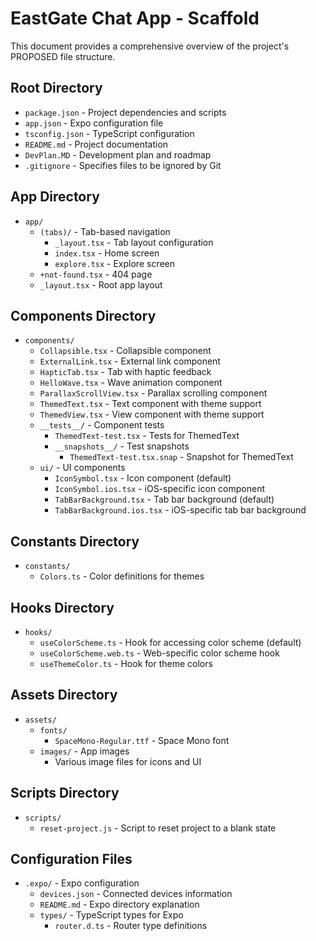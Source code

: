 # EastGate Chat App - Scaffold

This document provides a comprehensive overview of the project's PROPOSED file structure.

## Root Directory
- `package.json` - Project dependencies and scripts
- `app.json` - Expo configuration file
- `tsconfig.json` - TypeScript configuration
- `README.md` - Project documentation
- `DevPlan.MD` - Development plan and roadmap
- `.gitignore` - Specifies files to be ignored by Git

## App Directory
- `app/`
  - `(tabs)/` - Tab-based navigation
    - `_layout.tsx` - Tab layout configuration
    - `index.tsx` - Home screen
    - `explore.tsx` - Explore screen
  - `+not-found.tsx` - 404 page
  - `_layout.tsx` - Root app layout

## Components Directory
- `components/`
  - `Collapsible.tsx` - Collapsible component
  - `ExternalLink.tsx` - External link component
  - `HapticTab.tsx` - Tab with haptic feedback
  - `HelloWave.tsx` - Wave animation component
  - `ParallaxScrollView.tsx` - Parallax scrolling component
  - `ThemedText.tsx` - Text component with theme support
  - `ThemedView.tsx` - View component with theme support
  - `__tests__/` - Component tests
    - `ThemedText-test.tsx` - Tests for ThemedText
    - `__snapshots__/` - Test snapshots
      - `ThemedText-test.tsx.snap` - Snapshot for ThemedText
  - `ui/` - UI components
    - `IconSymbol.tsx` - Icon component (default)
    - `IconSymbol.ios.tsx` - iOS-specific icon component
    - `TabBarBackground.tsx` - Tab bar background (default)
    - `TabBarBackground.ios.tsx` - iOS-specific tab bar background

## Constants Directory
- `constants/`
  - `Colors.ts` - Color definitions for themes

## Hooks Directory
- `hooks/`
  - `useColorScheme.ts` - Hook for accessing color scheme (default)
  - `useColorScheme.web.ts` - Web-specific color scheme hook
  - `useThemeColor.ts` - Hook for theme colors

## Assets Directory
- `assets/`
  - `fonts/`
    - `SpaceMono-Regular.ttf` - Space Mono font
  - `images/` - App images
    - Various image files for icons and UI

## Scripts Directory
- `scripts/`
  - `reset-project.js` - Script to reset project to a blank state

## Configuration Files
- `.expo/` - Expo configuration
  - `devices.json` - Connected devices information
  - `README.md` - Expo directory explanation
  - `types/` - TypeScript types for Expo
    - `router.d.ts` - Router type definitions